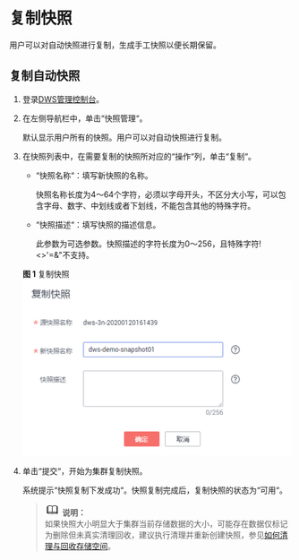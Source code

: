 # 复制快照<a name="dws_01_0085"></a>

用户可以对自动快照进行复制，生成手工快照以便长期保留。

## 复制自动快照<a name="section13594386114220"></a>

1.  登录[DWS管理控制台](https://console.huaweicloud.com/dws)。
2.  在左侧导航栏中，单击“快照管理“。

    默认显示用户所有的快照。用户可以对自动快照进行复制。

3.  在快照列表中，在需要复制的快照所对应的“操作“列，单击“复制“。

    -   “快照名称“：填写新快照的名称。

        快照名称长度为4～64个字符，必须以字母开头，不区分大小写，可以包含字母、数字、中划线或者下划线，不能包含其他的特殊字符。

    -   “快照描述“：填写快照的描述信息。

        此参数为可选参数。快照描述的字符长度为0～256，且特殊字符!<\>'=&"不支持。


    **图 1**  复制快照<a name="fig4417830155819"></a>  
    ![](figures/复制快照.png "复制快照")

4.  单击“提交“，开始为集群复制快照。

    系统提示“快照复制下发成功“。快照复制完成后，复制快照的状态为“可用“。

    >![](public_sys-resources/icon-note.gif) **说明：**   
    >如果快照大小明显大于集群当前存储数据的大小，可能存在数据仅标记为删除但未真实清理回收，建议执行清理并重新创建快照，参见[如何清理与回收存储空间](https://support.huaweicloud.com/dws_faq/dws_03_0033.html)。  


